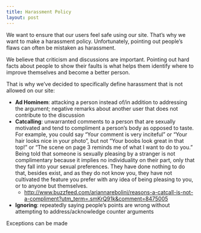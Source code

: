 ```yaml
---
title: Harassment Policy
layout: post
---
```


We want to ensure that our users feel safe using our site. That’s why we want to make a harassment policy. Unfortunately, pointing out people’s flaws can often be mistaken as harassment.

We believe that criticism and discussions are important. Pointing out hard facts about people to show their faults is what helps them identify where to improve themselves and become a better person.

That is why we’ve decided to specifically define harassment that is not allowed on our site:

* **Ad Hominem**: attacking a person instead of/in addition to addressing the argument; negative remarks about another user that does not contribute to the discussion
* **Catcalling**: unwarranted comments to a person that are sexually motivated and tend to compliment a person’s body as opposed to taste. For example, you could say “Your comment is very inciteful” or “Your hair looks nice in your photo”, but not “Your boobs look great in that top!” or “The scene on page 3 reminds me of what I want to do to you.” Being told that someone is sexually pleasing by a stranger is not complimentary because it implies no individuality on their part, only that they fall into your sexual preferences. They have done nothing to do that, besides exist, and as they do not know you, they have not cultivated the feature you prefer with any idea of being pleasing to you, or to anyone but themselves.
    * http://www.buzzfeed.com/ariannarebolini/reasons-a-catcall-is-not-a-compliment?utm_term=.smKrQ91k&comment=8475005 
* **Ignoring**: repeatedly saying people’s points are wrong without attempting to address/acknowledge counter arguments

Exceptions can be made 